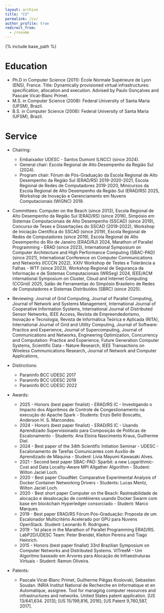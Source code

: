 ```yaml
---
layout: archive
title: "CV"
permalink: /cv/
author_profile: true
redirect_from:
  - /resume
---
```


{% include base_path %}

Education
======
* Ph.D in Computer Science (2011): École Normale Supérieure de Lyon (ENS), France. Title: Dynamically provisioned virtual infrastructures: specification, allocation and execution. Advised by Paulo Gonçalves and Pascale Vicat-Blanc Primet.
* M.S. in Computer Science (2008): Federal University of Santa Maria (UFSM), Brazil.
* B.S. in Computer Science (2006): Federal University of Santa Maria (UFSM), Brazil.

Service
======
* Chairing:
  * Embaixador UDESC - Santos Dumont (LNCC) (since 2024).
  * General chair: Escola Regional de Alto Desempenho da Região Sul (2024).
  * Program chair: Fórum de Pós-Graduação da Escola Regional de Alto Desempenho da Região Sul (ERAD/RS) 2019-2020-2021, Escola Regional de Redes de Computadores 2019-2020, Minicursos da Escola Regional de Alto Desempenho da Região Sul (ERAD/RS) 2025, Workshop de Inovação e Gerenciamento em Nuvens Computacionais (WIGNC) 2019.

* Committees: Computer on the Beach (since 2013), Escola Regional de Alto Desempenho da Região Sul (ERAD/RS) (since 2016), Simpósio em Sistemas Computacionais de Alto Desempenho (SSCAD) (since 2019), Concurso de Teses e Dissertações do SSCAD (2019-2022), Workshop de Iniciação Científica do SSCAD (since 2019), Escola Regional de Redes de Computadores (since 2019), Escola Regional de Alto Desempenho do Rio de Janeiro (ERAD/RJ) 2024, Marathon of Parallel Programming - ERAD (since 2023), International Symposium on Computer Architecture and High Performance Computing (SBAC-PAD) (since 2021), International Conference on Computer Communications and Networks (ICCCN 2022), XXIV Workshop de Testes e Tolerância a Falhas - WTF (since 2023), Workshop Regional de Segurança da Informação e de Sistemas Computacionais (WRSeg) 2024, IEEE/ACM international Symposium on Cluster, Cloud and Internet Computing (CCGrid) 2025, Salão de Ferramentas do Simpósio Brasileiro de Redes de Computadores e Sistemas Distribuídos (SBRC) (since 2025).

* Reviewing: Journal of Grid Computing, Journal of Parallel Computing, Journal of Network and Systems Management, International Journal of Cooperative Information Systems,  International Journal of Distributed Sensor Networks, IEEE Access, Revista de Empreendedorismo, Inovação e Tecnologia, Revista de Informática Teórica e Aplicada (RITA), International Journal of Grid and Utility Computing, Journal of Software: Practice and Experience, Journal of Supercomputing, Journal of Communications and Networks, Engineering Optimization, Concurrency and Computation: Practice and Experience, Future Generation Computer Systems, Scientific Data - Nature Research, IEEE Transactions on Wireless Communications Research, Journal of Network and Computer Applications, 

* Distinctions:
  * Paraninfo BCC UDESC 2017
  * Paraninfo BCC UDESC 2019
  * Paraninfo BCC UDESC 2022

* Awards:
  * 2025 - Honors (best paper finalist) - ERAD/RS IC - Investigando o Impacto dos Algoritmos de Controle de Congestionamento na execução do Apache Spark - Students: Enzo Belló Boscatto, Anderson H. S. Marcondes.
  * 2024 - Honors (best paper finalist) - ERAD/RS IC - Usando Aprendizado Supervisionado para Composição de Políticas de Escalonamento - Students: Ana Eloina Nascimento Kraus, Guilherme Diel.
  * 2024 - Best paper of the 34th Scientific Initiation Seminar - UDESC - Escalonamento de Tarefas Comunicantes com Auxílio de Aprendizado de Máquina - Student: Lívia Mayumi Kawasaki Alves. 
  * 2021 - Second best paper SBAC-PAD: Sparbit: a new Logarithmic-Cost and Data Locality-Aware MPI Allgather Algorithm - Student: Wilton Jaciel Loch.
  * 2020 - Best paper CloudNet: Comparative Experimental Analysis of Docker Container Networking Drivers - Students: Lucas Mentz, Wilton Jaciel Loch.
  * 2020 - Best short paper Computer on the Beach: Rastreabilidade de alocação e desalocação de contêineres usando Docker Swarm com base em blockchain Hyperledger consorciado - Student: Marco Marques.
  * 2019 - Best paper ERAD/RS Fórum Pós-Graduação: Proposta de um Escalonador Multicritério Acelerado por GPU para Nuvens OpenStack. Student: Leonardo R. Rodrigues.
  * 2019 - 1st place in the Marathon of Parallel Programming ERAD/RS. LabP2D/UDESC Team: Peter Brendel, Kleiton Pereira and Tiago Heinrich.
  * 2015 - Honors (best paper finalist) 33rd Brazilian Symposium on Computer Networks and Distributed Systems.  VITreeM – Um Algoritmo baseado em Árvores para Alocação de Infraestruturas Virtuais - Student: Ramon Oliveira.
  
* Patents:
  * Pascale Vicat-Blanc Primet, Guilherme Piêgas Koslovski, Sebastien Soudan. INRIA Institut National de Recherche en Informatique et en Automatique, assignee. Tool for managing computer resources and infrastructures and networks. United States patent application. [US 13/641,634. 2013]; [US 15/199,816, 2016]; [US Patent 9,760,587, 2017].




